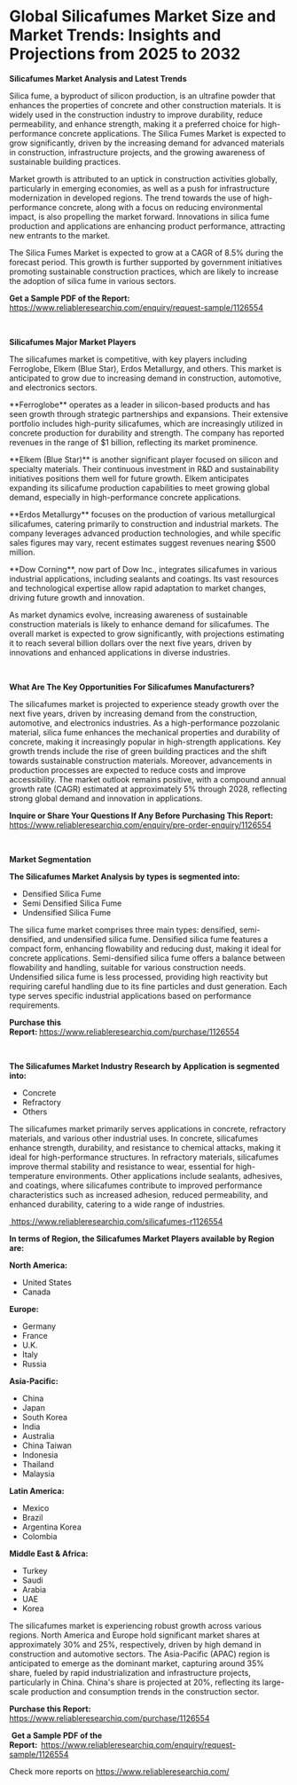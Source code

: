 <p><h1>Global Silicafumes Market Size and Market Trends: Insights and Projections from 2025 to 2032</h1></p><p><strong>Silicafumes Market Analysis and Latest Trends</strong></p>
<p><p>Silica fume, a byproduct of silicon production, is an ultrafine powder that enhances the properties of concrete and other construction materials. It is widely used in the construction industry to improve durability, reduce permeability, and enhance strength, making it a preferred choice for high-performance concrete applications. The Silica Fumes Market is expected to grow significantly, driven by the increasing demand for advanced materials in construction, infrastructure projects, and the growing awareness of sustainable building practices.</p><p>Market growth is attributed to an uptick in construction activities globally, particularly in emerging economies, as well as a push for infrastructure modernization in developed regions. The trend towards the use of high-performance concrete, along with a focus on reducing environmental impact, is also propelling the market forward. Innovations in silica fume production and applications are enhancing product performance, attracting new entrants to the market.</p><p>The Silica Fumes Market is expected to grow at a CAGR of 8.5% during the forecast period. This growth is further supported by government initiatives promoting sustainable construction practices, which are likely to increase the adoption of silica fume in various sectors.</p></p>
<p><strong>Get a Sample PDF of the Report:&nbsp;</strong> <a href="https://www.reliableresearchiq.com/enquiry/request-sample/1126554?utm_campaign=1082&utm_medium=2&utm_source=Github&utm_content=ia&utm_term=01022025&utm_id=silicafumes">https://www.reliableresearchiq.com/enquiry/request-sample/1126554</a></p>
<p>&nbsp;</p>
<p><strong>Silicafumes Major Market Players</strong></p>
<p><p>The silicafumes market is competitive, with key players including Ferroglobe, Elkem (Blue Star), Erdos Metallurgy, and others. This market is anticipated to grow due to increasing demand in construction, automotive, and electronics sectors.</p><p>**Ferroglobe** operates as a leader in silicon-based products and has seen growth through strategic partnerships and expansions. Their extensive portfolio includes high-purity silicafumes, which are increasingly utilized in concrete production for durability and strength. The company has reported revenues in the range of $1 billion, reflecting its market prominence.</p><p>**Elkem (Blue Star)** is another significant player focused on silicon and specialty materials. Their continuous investment in R&D and sustainability initiatives positions them well for future growth. Elkem anticipates expanding its silicafume production capabilities to meet growing global demand, especially in high-performance concrete applications.</p><p>**Erdos Metallurgy** focuses on the production of various metallurgical silicafumes, catering primarily to construction and industrial markets. The company leverages advanced production technologies, and while specific sales figures may vary, recent estimates suggest revenues nearing $500 million.</p><p>**Dow Corning**, now part of Dow Inc., integrates silicafumes in various industrial applications, including sealants and coatings. Its vast resources and technological expertise allow rapid adaptation to market changes, driving future growth and innovation.</p><p>As market dynamics evolve, increasing awareness of sustainable construction materials is likely to enhance demand for silicafumes. The overall market is expected to grow significantly, with projections estimating it to reach several billion dollars over the next five years, driven by innovations and enhanced applications in diverse industries.</p></p>
<p>&nbsp;</p>
<p><strong>What Are The Key Opportunities For Silicafumes Manufacturers?</strong></p>
<p><p>The silicafumes market is projected to experience steady growth over the next five years, driven by increasing demand from the construction, automotive, and electronics industries. As a high-performance pozzolanic material, silica fume enhances the mechanical properties and durability of concrete, making it increasingly popular in high-strength applications. Key growth trends include the rise of green building practices and the shift towards sustainable construction materials. Moreover, advancements in production processes are expected to reduce costs and improve accessibility. The market outlook remains positive, with a compound annual growth rate (CAGR) estimated at approximately 5% through 2028, reflecting strong global demand and innovation in applications.</p></p>
<p><strong>Inquire or Share Your Questions If Any Before Purchasing This Report:</strong> <a href="https://www.reliableresearchiq.com/enquiry/pre-order-enquiry/1126554?utm_campaign=1082&utm_medium=2&utm_source=Github&utm_content=ia&utm_term=01022025&utm_id=silicafumes">https://www.reliableresearchiq.com/enquiry/pre-order-enquiry/1126554</a></p>
<p>&nbsp;</p>
<p><strong>Market Segmentation</strong></p>
<p><strong>The Silicafumes Market Analysis by types is segmented into:</strong></p>
<p><ul><li>Densified Silica Fume</li><li>Semi Densified Silica Fume</li><li>Undensified Silica Fume</li></ul></p>
<p><p>The silica fume market comprises three main types: densified, semi-densified, and undensified silica fume. Densified silica fume features a compact form, enhancing flowability and reducing dust, making it ideal for concrete applications. Semi-densified silica fume offers a balance between flowability and handling, suitable for various construction needs. Undensified silica fume is less processed, providing high reactivity but requiring careful handling due to its fine particles and dust generation. Each type serves specific industrial applications based on performance requirements.</p></p>
<p><strong>Purchase this Report:&nbsp;</strong><a href="https://www.reliableresearchiq.com/purchase/1126554?utm_campaign=1082&utm_medium=2&utm_source=Github&utm_content=ia&utm_term=01022025&utm_id=silicafumes">https://www.reliableresearchiq.com/purchase/1126554</a></p>
<p>&nbsp;</p>
<p><strong>The Silicafumes Market Industry Research by Application is segmented into:</strong></p>
<p><ul><li>Concrete</li><li>Refractory</li><li>Others</li></ul></p>
<p><p>The silicafumes market primarily serves applications in concrete, refractory materials, and various other industrial uses. In concrete, silicafumes enhance strength, durability, and resistance to chemical attacks, making it ideal for high-performance structures. In refractory materials, silicafumes improve thermal stability and resistance to wear, essential for high-temperature environments. Other applications include sealants, adhesives, and coatings, where silicafumes contribute to improved performance characteristics such as increased adhesion, reduced permeability, and enhanced durability, catering to a wide range of industries.</p></p>
<p><a href="https://www.reliableresearchiq.com/silicafumes-r1126554?utm_campaign=1082&utm_medium=2&utm_source=Github&utm_content=ia&utm_term=01022025&utm_id=silicafumes">&nbsp;https://www.reliableresearchiq.com/silicafumes-r1126554</a></p>
<p><strong>In terms of Region, the Silicafumes Market Players available by Region are:</strong></p>
<p>
    <p> <strong> North America: </strong>
        <ul>
            <li>United States</li>
            <li>Canada</li>
        </ul>
        </p> 
    <p> <strong> Europe: </strong>
        <ul>
            <li>Germany</li>
            <li>France</li>
            <li>U.K.</li>
            <li>Italy</li>
            <li>Russia</li>
        </ul>
        </p> 
    <p> <strong> Asia-Pacific: </strong>
        <ul>
            <li>China</li>
            <li>Japan</li>
            <li>South Korea</li>
            <li>India</li>
            <li>Australia</li>
            <li>China Taiwan</li>
            <li>Indonesia</li>
            <li>Thailand</li>
            <li>Malaysia</li>
        </ul>
        </p> 
    <p> <strong> Latin America: </strong>
        <ul>
            <li>Mexico</li>
            <li>Brazil</li>
            <li>Argentina Korea</li>
            <li>Colombia</li>
        </ul>
        </p> 
    <p> <strong> Middle East & Africa: </strong>
        <ul>
            <li>Turkey</li>
            <li>Saudi</li>
            <li>Arabia</li>
            <li>UAE</li>
            <li>Korea</li>
        </ul>
    </p>
    </p>
<p><p>The silicafumes market is experiencing robust growth across various regions. North America and Europe hold significant market shares at approximately 30% and 25%, respectively, driven by high demand in construction and automotive sectors. The Asia-Pacific (APAC) region is anticipated to emerge as the dominant market, capturing around 35% share, fueled by rapid industrialization and infrastructure projects, particularly in China. China's share is projected at 20%, reflecting its large-scale production and consumption trends in the construction sector.</p></p>
<p><strong>Purchase this Report: </strong><a href="https://www.reliableresearchiq.com/purchase/1126554?utm_campaign=1082&utm_medium=2&utm_source=Github&utm_content=ia&utm_term=01022025&utm_id=silicafumes">https://www.reliableresearchiq.com/purchase/1126554</a></p>
<p>&nbsp;<strong>Get a Sample PDF of the Report:&nbsp;&nbsp;</strong><a href="https://www.reliableresearchiq.com/enquiry/request-sample/1126554?utm_campaign=1082&utm_medium=2&utm_source=Github&utm_content=ia&utm_term=01022025&utm_id=silicafumes">https://www.reliableresearchiq.com/enquiry/request-sample/1126554</a></p>
<p><strong></strong></p>
<p>Check more reports on <a href="https://www.reliableresearchiq.com/?utm_campaign=1082&utm_medium=2&utm_source=Github&utm_content=ia&utm_term=01022025&utm_id=silicafumes">https://www.reliableresearchiq.com/</a></p>